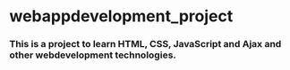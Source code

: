 # webappdevelopment_project


### This is a project to learn HTML, CSS, JavaScript and Ajax and other webdevelopment technologies.